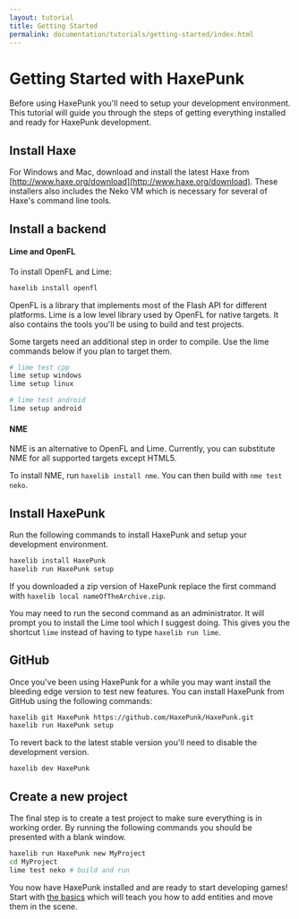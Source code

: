 ```yaml
---
layout: tutorial
title: Getting Started
permalink: documentation/tutorials/getting-started/index.html
---
```


# Getting Started with HaxePunk

Before using HaxePunk you'll need to setup your development environment. This tutorial will guide you through the steps of getting everything installed and ready for HaxePunk development.


## Install Haxe

For Windows and Mac, download and install the latest Haxe from [http://www.haxe.org/download](http://www.haxe.org/download). These installers also includes the Neko VM which is necessary for several of Haxe's command line tools.


## Install a backend

#### Lime and OpenFL

To install OpenFL and Lime:

```bash
haxelib install openfl
```

OpenFL is a library that implements most of the Flash API for different platforms. Lime is a low level library used by OpenFL for native targets. It also contains the tools you'll be using to build and test projects.

Some targets need an additional step in order to compile. Use the lime commands below if you plan to target them.

```bash
# lime test cpp
lime setup windows
lime setup linux

# lime test android
lime setup android
```

#### NME

NME is an alternative to OpenFL and Lime. Currently, you can substitute NME for all supported targets except HTML5.

To install NME, run `haxelib install nme`. You can then build with `nme test neko`.


## Install HaxePunk

Run the following commands to install HaxePunk and setup your development environment.

```bash
haxelib install HaxePunk
haxelib run HaxePunk setup
```

If you downloaded a zip version of HaxePunk replace the first command with `haxelib local nameOfTheArchive.zip`.

You may need to run the second command as an administrator. It will prompt you to install the Lime tool which I suggest doing. This gives you the shortcut `lime` instead of having to type `haxelib run lime`.


## GitHub <i class="icon-github"></i>

Once you've been using HaxePunk for a while you may want install the bleeding edge version to test new features. You can install HaxePunk from GitHub using the following commands:

```bash
haxelib git HaxePunk https://github.com/HaxePunk/HaxePunk.git
haxelib run HaxePunk setup
```

To revert back to the latest stable version you'll need to disable the development version.

```bash
haxelib dev HaxePunk
```

## Create a new project

The final step is to create a test project to make sure everything is in working order. By running the following commands you should be presented with a blank window.

```bash
haxelib run HaxePunk new MyProject
cd MyProject
lime test neko # build and run
```

You now have HaxePunk installed and are ready to start developing games! Start with [the basics](/documentation/tutorials/haxepunk-basics) which will teach you how to add entities and move them in the scene.
